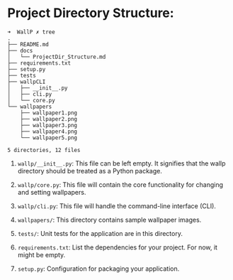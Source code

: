 # Project Directory Structure:

```
➜  WallP ✗ tree
.
├── README.md
├── docs
│   └── ProjectDir_Structure.md
├── requirements.txt
├── setup.py
├── tests
├── wallpCLI
│   ├── __init__.py
│   ├── cli.py
│   └── core.py
└── wallpapers
    ├── wallpaper1.png
    ├── wallpaper2.png
    ├── wallpaper3.png
    ├── wallpaper4.png
    └── wallpaper5.png

5 directories, 12 files
```

1.  `wallp/__init__.py`: This file can be left empty. It signifies that the wallp directory should be treated as a Python package.

2.  `wallp/core.py`: This file will contain the core functionality for changing and setting wallpapers.

3.  `wallp/cli.py`: This file will handle the command-line interface (CLI).

4.  `wallpapers/`: This directory contains sample wallpaper images.

5.  `tests/`: Unit tests for the application are in this directory.

6.  `requirements.txt`: List the dependencies for your project. For now, it might be empty.

7.  `setup.py`: Configuration for packaging your application.
